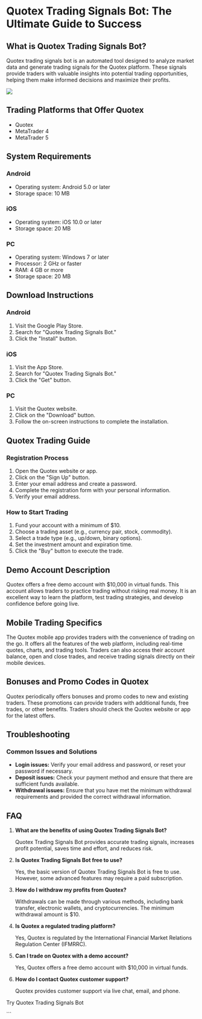 # Quotex Trading Signals Bot: The Ultimate Guide to Success

## What is Quotex Trading Signals Bot?

Quotex trading signals bot is an automated tool designed to analyze
market data and generate trading signals for the Quotex platform. These
signals provide traders with valuable insights into potential trading
opportunities, helping them make informed decisions and maximize their
profits.

[![](https://static.quotex.io/files/4_en/300_250.jpg)](https://traff.sbs/brokerqxlid)

## Trading Platforms that Offer Quotex

-   Quotex
-   MetaTrader 4
-   MetaTrader 5

## System Requirements

### Android

-   Operating system: Android 5.0 or later
-   Storage space: 10 MB

### iOS

-   Operating system: iOS 10.0 or later
-   Storage space: 20 MB

### PC

-   Operating system: Windows 7 or later
-   Processor: 2 GHz or faster
-   RAM: 4 GB or more
-   Storage space: 20 MB

## Download Instructions

### Android

1.  Visit the Google Play Store.
2.  Search for "Quotex Trading Signals Bot."
3.  Click the "Install" button.

### iOS

1.  Visit the App Store.
2.  Search for "Quotex Trading Signals Bot."
3.  Click the "Get" button.

### PC

1.  Visit the Quotex website.
2.  Click on the "Download" button.
3.  Follow the on-screen instructions to complete the installation.

## Quotex Trading Guide

### Registration Process

1.  Open the Quotex website or app.
2.  Click on the "Sign Up" button.
3.  Enter your email address and create a password.
4.  Complete the registration form with your personal information.
5.  Verify your email address.

### How to Start Trading

1.  Fund your account with a minimum of \$10.
2.  Choose a trading asset (e.g., currency pair, stock, commodity).
3.  Select a trade type (e.g., up/down, binary options).
4.  Set the investment amount and expiration time.
5.  Click the "Buy" button to execute the trade.

## Demo Account Description

Quotex offers a free demo account with \$10,000 in virtual funds. This
account allows traders to practice trading without risking real money.
It is an excellent way to learn the platform, test trading strategies,
and develop confidence before going live.

## Mobile Trading Specifics

The Quotex mobile app provides traders with the convenience of trading
on the go. It offers all the features of the web platform, including
real-time quotes, charts, and trading tools. Traders can also access
their account balance, open and close trades, and receive trading
signals directly on their mobile devices.

## Bonuses and Promo Codes in Quotex

Quotex periodically offers bonuses and promo codes to new and existing
traders. These promotions can provide traders with additional funds,
free trades, or other benefits. Traders should check the Quotex website
or app for the latest offers.

## Troubleshooting

### Common Issues and Solutions

-   **Login issues:** Verify your email address and password, or reset
    your password if necessary.
-   **Deposit issues:** Check your payment method and ensure that there
    are sufficient funds available.
-   **Withdrawal issues:** Ensure that you have met the minimum
    withdrawal requirements and provided the correct withdrawal
    information.

## FAQ

1.  **What are the benefits of using Quotex Trading Signals Bot?**

    Quotex Trading Signals Bot provides accurate trading signals,
    increases profit potential, saves time and effort, and reduces risk.

2.  **Is Quotex Trading Signals Bot free to use?**

    Yes, the basic version of Quotex Trading Signals Bot is free to use.
    However, some advanced features may require a paid subscription.

3.  **How do I withdraw my profits from Quotex?**

    Withdrawals can be made through various methods, including bank
    transfer, electronic wallets, and cryptocurrencies. The minimum
    withdrawal amount is \$10.

4.  **Is Quotex a regulated trading platform?**

    Yes, Quotex is regulated by the International Financial Market
    Relations Regulation Center (IFMRRC).

5.  **Can I trade on Quotex with a demo account?**

    Yes, Quotex offers a free demo account with \$10,000 in virtual
    funds.

6.  **How do I contact Quotex customer support?**

    Quotex provides customer support via live chat, email, and phone.

Try Quotex Trading Signals Bot

\`\`\`

